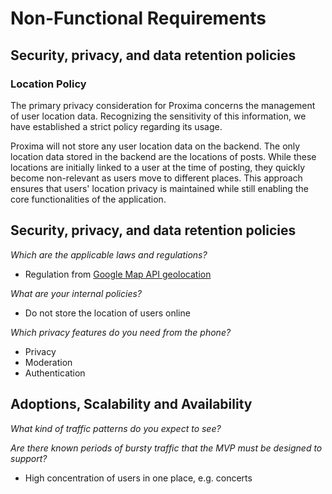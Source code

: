 # Non-Functional Requirements

## Security, privacy, and data retention policies

### Location Policy

The primary privacy consideration for Proxima concerns the management of user location data. Recognizing the sensitivity of this information, we have established a strict policy regarding its usage.

Proxima will not store any user location data on the backend. The only location data stored in the backend are the locations of posts. While these locations are initially linked to a user at the time of posting, they quickly become non-relevant as users move to different places. This approach ensures that users' location privacy is maintained while still enabling the core functionalities of the application.







## Security, privacy, and data retention policies

*Which are the applicable laws and regulations?*
- Regulation from [Google Map API geolocation](https://developers.google.com/maps/documentation/geolocation/policies?hl=en)

*What are your internal policies?*
- Do not store the location of users online

*Which privacy features do you need from the phone?*

- Privacy
- Moderation
- Authentication

## Adoptions, Scalability and Availability

*What kind of traffic patterns do you expect to see?*

*Are there known periods of bursty traffic that the MVP must be designed to support?*

- High concentration of users in one place, e.g. concerts
